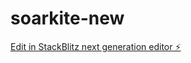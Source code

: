 # soarkite-new

[Edit in StackBlitz next generation editor ⚡️](https://stackblitz.com/~/github.com/pabloasc/soarkite-new)